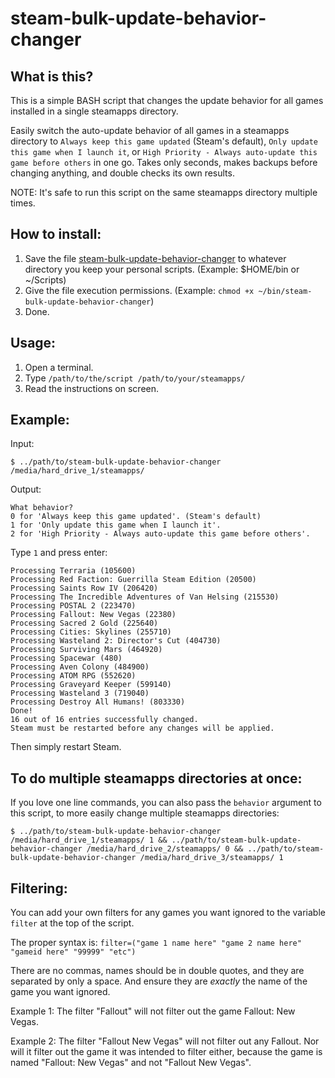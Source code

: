 # steam-bulk-update-behavior-changer

## What is this?
This is a simple BASH script that changes the update behavior for all games installed in a single steamapps directory.

Easily switch the auto-update behavior of all games in a steamapps directory to `Always keep this game updated` (Steam's default), `Only update this game when I launch it`, or `High Priority - Always auto-update this game before others` in one go. Takes only seconds, makes backups before changing anything, and double checks its own results.

NOTE: It's safe to run this script on the same steamapps directory multiple times.

## How to install:
1. Save the file [steam-bulk-update-behavior-changer](https://raw.githubusercontent.com/techmouse/steam-bulk-update-behavior-changer-thing/main/steam-bulk-update-behavior-changer) to whatever directory you keep your personal scripts. (Example: $HOME/bin or ~/Scripts)
2. Give the file execution permissions. (Example: `chmod +x ~/bin/steam-bulk-update-behavior-changer`)
3. Done.

## Usage:
1. Open a terminal.
2. Type `/path/to/the/script /path/to/your/steamapps/`
3. Read the instructions on screen.

## Example:
Input:

`$ ../path/to/steam-bulk-update-behavior-changer /media/hard_drive_1/steamapps/`

Output:

```
What behavior?
0 for 'Always keep this game updated'. (Steam's default)
1 for 'Only update this game when I launch it'.
2 for 'High Priority - Always auto-update this game before others'.
```
Type `1` and press enter:
```
Processing Terraria (105600)
Processing Red Faction: Guerrilla Steam Edition (20500)
Processing Saints Row IV (206420)
Processing The Incredible Adventures of Van Helsing (215530)
Processing POSTAL 2 (223470)
Processing Fallout: New Vegas (22380)
Processing Sacred 2 Gold (225640)
Processing Cities: Skylines (255710)
Processing Wasteland 2: Director's Cut (404730)
Processing Surviving Mars (464920)
Processing Spacewar (480)
Processing Aven Colony (484900)
Processing ATOM RPG (552620)
Processing Graveyard Keeper (599140)
Processing Wasteland 3 (719040)
Processing Destroy All Humans! (803330)
Done!
16 out of 16 entries successfully changed.
Steam must be restarted before any changes will be applied.
```
Then simply restart Steam.

## To do multiple steamapps directories at once:
If you love one line commands, you can also pass the `behavior` argument to this script, to more easily change multiple steamapps directories:

`$ ../path/to/steam-bulk-update-behavior-changer /media/hard_drive_1/steamapps/ 1 && ../path/to/steam-bulk-update-behavior-changer /media/hard_drive_2/steamapps/ 0 && ../path/to/steam-bulk-update-behavior-changer /media/hard_drive_3/steamapps/ 1`

## Filtering:
You can add your own filters for any games you want ignored to the variable `filter` at the top of the script.

The proper syntax is:
`filter=("game 1 name here" "game 2 name here" "gameid here" "99999" "etc")`

There are no commas, names should be in double quotes, and they are separated by only a space. And ensure they are _exactly_ the name of the game you want ignored.

Example 1: The filter "Fallout" will not filter out the game Fallout: New Vegas.

Example 2: The filter "Fallout New Vegas" will not filter out any Fallout. Nor will it filter out the game it was intended to filter either, because the game is named "Fallout: New Vegas" and not "Fallout New Vegas".
